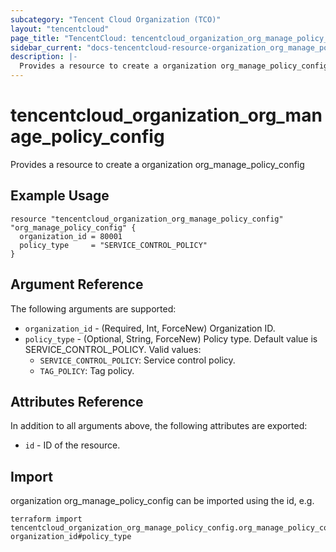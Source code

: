 ```yaml
---
subcategory: "Tencent Cloud Organization (TCO)"
layout: "tencentcloud"
page_title: "TencentCloud: tencentcloud_organization_org_manage_policy_config"
sidebar_current: "docs-tencentcloud-resource-organization_org_manage_policy_config"
description: |-
  Provides a resource to create a organization org_manage_policy_config
---
```


# tencentcloud_organization_org_manage_policy_config

Provides a resource to create a organization org_manage_policy_config

## Example Usage

```hcl
resource "tencentcloud_organization_org_manage_policy_config" "org_manage_policy_config" {
  organization_id = 80001
  policy_type     = "SERVICE_CONTROL_POLICY"
}
```

## Argument Reference

The following arguments are supported:

* `organization_id` - (Required, Int, ForceNew) Organization ID.
* `policy_type` - (Optional, String, ForceNew) Policy type. Default value is SERVICE_CONTROL_POLICY.
Valid values:
  - `SERVICE_CONTROL_POLICY`: Service control policy.
  - `TAG_POLICY`: Tag policy.

## Attributes Reference

In addition to all arguments above, the following attributes are exported:

* `id` - ID of the resource.



## Import

organization org_manage_policy_config can be imported using the id, e.g.

```
terraform import tencentcloud_organization_org_manage_policy_config.org_manage_policy_config organization_id#policy_type
```

